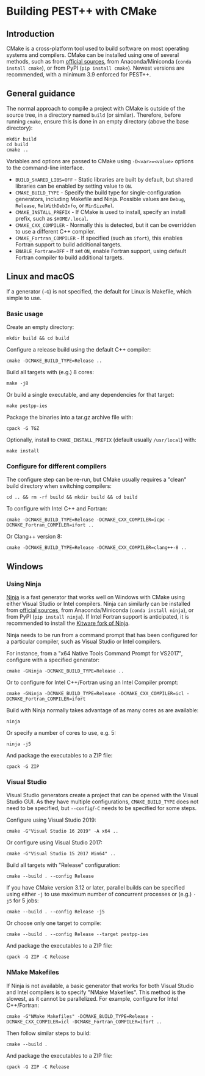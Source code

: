 # Building PEST++ with CMake

## Introduction

CMake is a cross-platform tool used to build software on most operating systems and compilers. CMake can be installed using one of several methods, such as from [official sources](https://cmake.org/download/), from Anaconda/Miniconda (`conda install cmake`), or from PyPI (`pip install cmake`). Newest versions are recommended, with a minimum 3.9 enforced for PEST++.

## General guidance

The normal approach to compile a project with CMake is outside of the source tree, in a directory named `build` (or similar). Therefore, before running `cmake`, ensure this is done in an empty directory (above the base directory):

    mkdir build
    cd build
    cmake ..

Variables and options are passed to CMake using `-D<var>=<value>` options to the command-line interface.

* `BUILD_SHARED_LIBS=OFF` - Static libraries are built by default, but shared libraries can be enabled by setting value to `ON`.
* `CMAKE_BUILD_TYPE` - Specify the build type for single-configuration generators, including Makefile and Ninja. Possible values are `Debug`, `Release`, `RelWithDebInfo`, or `MinSizeRel`.
* `CMAKE_INSTALL_PREFIX` - If CMake is used to install, specify an install prefix, such as `$HOME/.local`.
* `CMAKE_CXX_COMPILER` - Normally this is detected, but it can be overridden to use a different C++ compiler.
* `CMAKE_Fortran_COMPILER` - If specified (such as `ifort`), this enables Fortran support to build additional targets.
* `ENABLE_Fortran=OFF` - If set `ON`, enable Fortran support, using default Fortran compiler to build additional targets.

## Linux and macOS

If a generator (`-G`) is not specified, the default for Linux is Makefile, which simple to use.

### Basic usage

Create an empty directory:

    mkdir build && cd build

Configure a release build using the default C++ compiler:

    cmake -DCMAKE_BUILD_TYPE=Release ..

Build all targets with (e.g.) 8 cores:

    make -j8

Or build a single executable, and any dependencies for that target:

    make pestpp-ies

Package the binaries into a tar.gz archive file with:

    cpack -G TGZ

Optionally, install to `CMAKE_INSTALL_PREFIX` (default usually `/usr/local`) with:

    make install

### Configure for different compilers

The configure step can be re-run, but CMake usually requires a "clean" build directory when switching compilers:

    cd .. && rm -rf build && mkdir build && cd build

To configure with Intel C++ and Fortran:

    cmake -DCMAKE_BUILD_TYPE=Release -DCMAKE_CXX_COMPILER=icpc -DCMAKE_Fortran_COMPILER=ifort ..

Or Clang++ version 8:

    cmake -DCMAKE_BUILD_TYPE=Release -DCMAKE_CXX_COMPILER=clang++-8 ..

## Windows

### Using Ninja

[Ninja](https://ninja-build.org/) is a fast generator that works well on Windows with CMake using either Visual Studio or Intel compilers. Ninja can similarly can be installed from [official sources](https://github.com/ninja-build/ninja/releases), from Anaconda/Miniconda (`conda install ninja`), or from PyPI (`pip install ninja`). If Intel Fortran support is anticipated, it is recommended to install the [Kitware fork of Ninja](https://github.com/Kitware/ninja/releases).

Ninja needs to be run from a command prompt that has been configured for a particular compiler, such as Visual Studio or Intel compilers.

For instance, from a "x64 Native Tools Command Prompt for VS2017", configure with a specified generator:

    cmake -GNinja -DCMAKE_BUILD_TYPE=Release ..

Or to configure for Intel C++/Fortran using an Intel Compiler prompt:

    cmake -GNinja -DCMAKE_BUILD_TYPE=Release -DCMAKE_CXX_COMPILER=icl -DCMAKE_Fortran_COMPILER=ifort

Build with Ninja normally takes advantage of as many cores as are available:

    ninja

Or specify a number of cores to use, e.g. 5:

    ninja -j5

And package the executables to a ZIP file:

    cpack -G ZIP

### Visual Studio

Visual Studio generators create a project that can be opened with the Visual Studio GUI. As they have multiple configurations, `CMAKE_BUILD_TYPE` does not need to be specified, but `--config`/`-C` needs to be specified for some steps.

Configure using Visual Studio 2019:

    cmake -G"Visual Studio 16 2019" -A x64 ..

Or configure using Visual Studio 2017:

    cmake -G"Visual Studio 15 2017 Win64" ..

Build all targets with "Release" configuration:

    cmake --build . --config Release

If you have CMake version 3.12 or later, parallel builds can be specified using either `-j` to use maximum number of concurrent processes or (e.g.) `-j5` for 5 jobs:

    cmake --build . --config Release -j5

Or choose only one target to compile:

    cmake --build . --config Release --target pestpp-ies

And package the executables to a ZIP file:

    cpack -G ZIP -C Release

### NMake Makefiles

If Ninja is not available, a basic generator that works for both Visual Studio and Intel compilers is to specify "NMake Makefiles". This method is the slowest, as it cannot be parallelized. For example, configure for Intel C++/Fortran:

    cmake -G"NMake Makefiles" -DCMAKE_BUILD_TYPE=Release -DCMAKE_CXX_COMPILER=icl -DCMAKE_Fortran_COMPILER=ifort ..

Then follow similar steps to build:

    cmake --build .

And package the executables to a ZIP file:

    cpack -G ZIP -C Release
